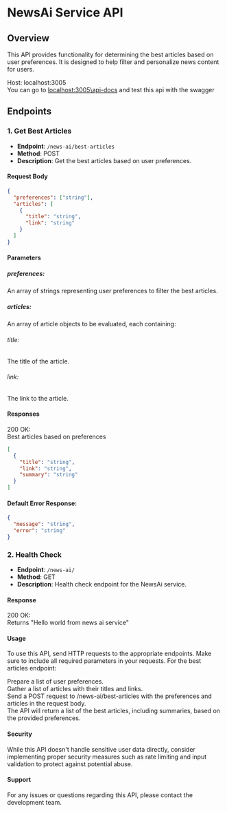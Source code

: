 # NewsAi Service API

## Overview
This API provides functionality for determining the best articles based on user preferences. It is designed to help filter and personalize news content for users.

Host: localhost:3005\
You can go to [localhost:3005\api-docs](http://localhost:3005/api-docs) and test this api with the swagger
## Endpoints

### 1. Get Best Articles
- **Endpoint**: `/news-ai/best-articles`
- **Method**: POST
- **Description**: Get the best articles based on user preferences.

#### Request Body
```json
{
  "preferences": ["string"],
  "articles": [
    {
      "title": "string",
      "link": "string"
    }
  ]
}

```

#### Parameters

##### preferences:
An array of strings representing user preferences to filter the best articles.
##### articles:
An array of article objects to be evaluated, each containing:
###### title:
The title of the article.
###### link:
The link to the article.



#### Responses

200 OK:\
Best articles based on preferences
```json
[
  {
    "title": "string",
    "link": "string",
    "summary": "string"
  }
]
```
#### Default Error Response:

```json
{
  "message": "string",
  "error": "string"
}
```

### 2. Health Check

- **Endpoint**: `/news-ai/`
- **Method**: GET
- **Description**: Health check endpoint for the NewsAi service.

#### Response

200 OK:\
Returns "Hello world from news ai service"

#### Usage
To use this API, send HTTP requests to the appropriate endpoints. Make sure to include all required parameters in your requests.
For the best articles endpoint:

Prepare a list of user preferences.\
Gather a list of articles with their titles and links.\
Send a POST request to /news-ai/best-articles with the preferences and articles in the request body.\
The API will return a list of the best articles, including summaries, based on the provided preferences.

 #### Security
While this API doesn't handle sensitive user data directly, consider implementing proper security measures such as rate limiting and input validation to protect against potential abuse.
#### Support
For any issues or questions regarding this API, please contact the development team.
